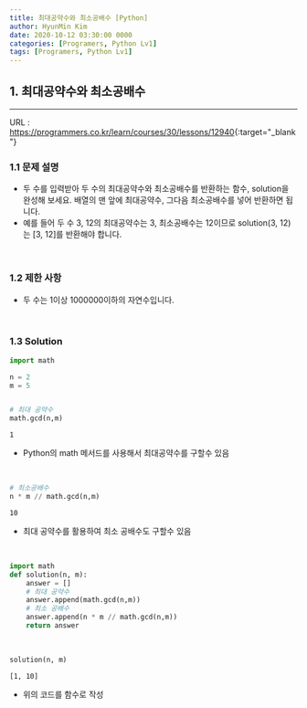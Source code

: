 ```yaml
---
title: 최대공약수와 최소공배수 [Python]
author: HyunMin Kim
date: 2020-10-12 03:30:00 0000
categories: [Programers, Python Lv1]
tags: [Programers, Python Lv1]
---
```


## 1. 최대공약수와 최소공배수
---

URL :  <https://programmers.co.kr/learn/courses/30/lessons/12940>{:target="_blank"}

### 1.1 문제 설명
- 두 수를 입력받아 두 수의 최대공약수와 최소공배수를 반환하는 함수, solution을 완성해 보세요. 배열의 맨 앞에 최대공약수, 그다음 최소공배수를 넣어 반환하면 됩니다. 
- 예를 들어 두 수 3, 12의 최대공약수는 3, 최소공배수는 12이므로 solution(3, 12)는 [3, 12]를 반환해야 합니다.

<br>

### 1.2 제한 사항
- 두 수는 1이상 1000000이하의 자연수입니다.

<br>

### 1.3 Solution

```python
import math

n = 2
m = 5


# 최대 공약수
math.gcd(n,m)
```
    1

- Python의 math 메서드를 사용해서 최대공약수를 구할수 있음

<br>

```python
# 최소공배수
n * m // math.gcd(n,m)
```
    10

- 최대 공약수를 활용하여 최소 공배수도 구할수 있음

<br>

```python
import math
def solution(n, m):
    answer = []
    # 최대 공약수
    answer.append(math.gcd(n,m))
    # 최소 공배수
    answer.append(n * m // math.gcd(n,m))
    return answer
```
<br>

```python
solution(n, m)
```
    [1, 10]

- 위의 코드를 함수로 작성